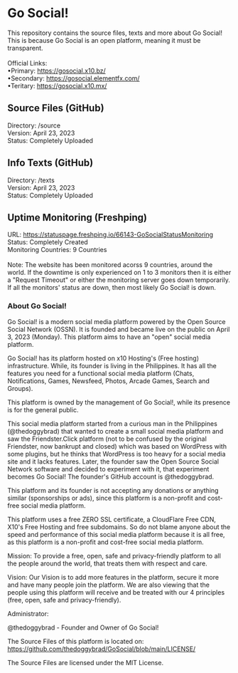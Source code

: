 # Go Social!
This repository contains the source files, texts and more about Go Social!
<br>
This is because Go Social is an open platform, meaning it must be transparent.
<br>
<br>
Official Links:
<br>
•Primary: https://gosocial.x10.bz/
<br>
•Secondary: https://gosocial.elementfx.com/
<br>
•Teritary: https://gosocial.x10.mx/

## Source Files (GitHub)
Directory: /source
<br>
Version: April 23, 2023
<br>
Status: Completely Uploaded

## Info Texts (GitHub)
Directory: /texts
<br>
Version: April 23, 2023
<br>
Status: Completely Uploaded

## Uptime Monitoring (Freshping)
URL: https://statuspage.freshping.io/66143-GoSocialStatusMonitoring
<br>
Status: Completely Created
<br>
Monitoring Countries: 9 Countries
<br>
<br>
Note: The website has been monitored acorss 9 countries, around the world. If the downtime is only experienced on 1 to 3 monitors then it is either a "Request Timeout" or either the monitoring server goes down temporarily. If all the monitors' status are down, then most likely Go Social! is down.

### About Go Social!
Go Social! is a modern social media platform powered by the Open Source Social Network (OSSN). It is founded and became live on the public on April 3, 2023 (Monday). This platform aims to have an "open" social media platform.

Go Social! has its platform hosted on x10 Hosting's (Free hosting) infrastructure. While, its founder is living in the Philippines. It has all the features you need for a functional social media platform (Chats, Notifications, Games, Newsfeed, Photos, Arcade Games, Search and Groups).

This platform is owned by the management of Go Social!, while its presence is for the general public.

This social media platform started from a curious man in the Philippines (@thedoggybrad) that wanted to create a small social media platform and saw the Friendster.Click platform (not to be confused by the original Friendster, now bankrupt and closed) which was based on WordPress with some plugins, but he thinks that WordPress is too heavy for a social media site and it lacks features. Later, the founder saw the Open Source Social Network software and decided to experiment with it, that experiment becomes Go Social! The founder's GitHub account is @thedoggybrad.

This platform and its founder is not accepting any donations or anything similar (sponsorships or ads), since this platform is a non-profit and cost-free social media platform.

This platform uses a free ZERO SSL certificate, a CloudFlare Free CDN, X10's Free Hosting and free subdomains. So do not blame anyone about the speed and performance of this social media platform because it is all free, as this platform is a non-profit and cost-free social media platform.

Mission: To provide a free, open, safe and privacy-friendly platform to all the people around the world, that treats them with respect and care.

Vision: Our Vision is to add more features in the platform, secure it more and have many people join the platform. We are also viewing that the people using this platform will receive and be treated with our 4 principles (free, open, safe and privacy-friendly).

Administrator:

@thedoggybrad - Founder and Owner of Go Social!

The Source Files of this platform is located on: https://github.com/thedoggybrad/GoSocial/blob/main/LICENSE/

The Source Files are licensed under the MIT License.
